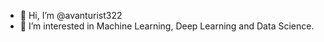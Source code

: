 - 👋 Hi, I’m @avanturist322
- 👀 I’m interested in Machine Learning, Deep Learning and Data Science.

<!---
avanturist322/avanturist322 is a ✨ special ✨ repository because its `README.md` (this file) appears on your GitHub profile.
You can click the Preview link to take a look at your changes.
--->
